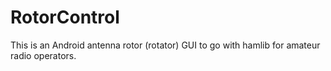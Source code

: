 RotorControl
============

This is an Android antenna rotor (rotator) GUI to go with hamlib for amateur radio operators.

